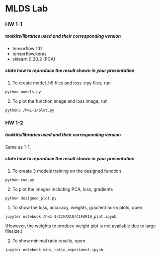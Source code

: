 # MLDS Lab
### HW 1-1
##### toolkits/libraries used and their corresponding version
- tensorflow 1.12
- tensorflow.keras
- sklearn 0.20.2 (PCA)

##### state how to reproduce the result shown in your presentation
1. To create model .h5 files and loss .npy files, run
```
python models.py
```
2. To plot the function image and loss image, run
```
python3 /hw1-1/plot.py
```

### HW 1-2
##### toolkits/libraries used and their corresponding version
Same as 1-1.

##### state how to reproduce the result shown in your presentation

1. To create 3 models training on the designed function
```
python run.py
```
2. To plot the images including PCA, loss, gradients
```
python designed_plot.py
```


1. To show the loss, accuracy, weights, gradient norm plots, open 
```
jupyter notebook /hw1-1/CIFAR10/CIFAR10_plot.ipynb
```
(However, the weights to produce weight plot is not available due to large filesize.)

2. To show minimal ratio results, open
```
jupyter notebook mini_ratio_experiment.ipynb
```

